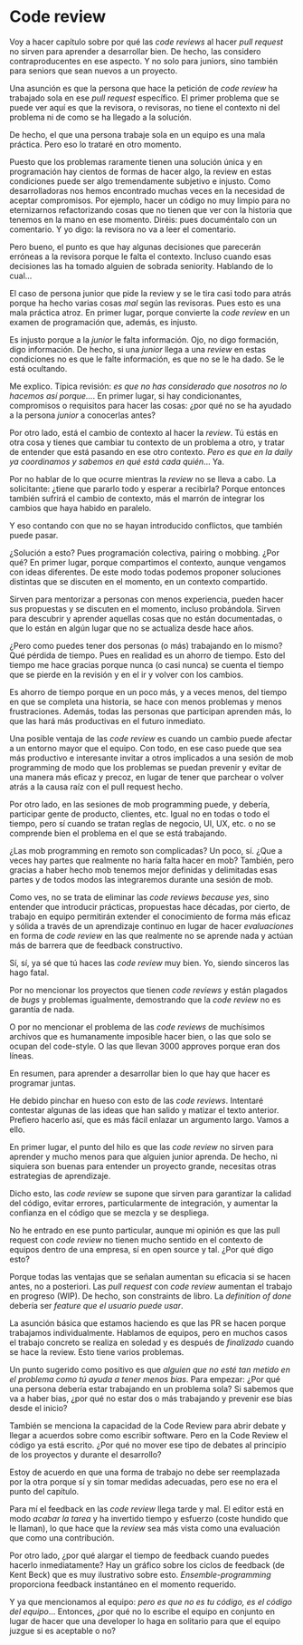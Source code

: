 # Code review

Voy a hacer capítulo sobre por qué las _code reviews_ al hacer _pull request_ no sirven para aprender a desarrollar bien. De hecho, las considero contraproducentes en ese aspecto. Y no solo para juniors, sino también para seniors que sean nuevos a un proyecto.

Una asunción es que la persona que hace la petición de _code review_ ha trabajado sola en ese _pull request_ específico. El primer problema que se puede ver aquí es que la revisora, o revisoras, no tiene el contexto ni del problema ni de como se ha llegado a la solución.

De hecho, el que una persona trabaje sola en un equipo es una mala práctica. Pero eso lo trataré en otro momento.

Puesto que los problemas raramente tienen una solución única y en programación hay cientos de formas de hacer algo, la review en estas condiciones puede ser algo tremendamente subjetivo e injusto. Como desarrolladoras nos hemos encontrado muchas veces en la necesidad de aceptar compromisos. Por ejemplo, hacer un código no muy limpio para no eternizarnos refactorizando cosas que no tienen que ver con la historia que tenemos en la mano en ese momento. Diréis: pues documéntalo con un comentario. Y yo digo: la revisora no va a leer el comentario.

Pero bueno, el punto es que hay algunas decisiones que parecerán erróneas a la revisora porque le falta el contexto. Incluso cuando esas decisiones las ha tomado alguien de sobrada seniority. Hablando de lo cual…

El caso de persona junior que pide la review y se le tira casi todo para atrás porque ha hecho varias cosas _mal_ según las revisoras. Pues esto es una mala práctica atroz. En primer lugar, porque convierte la _code review_ en un examen de programación que, además, es injusto.

Es injusto porque a la _junior_ le falta información. Ojo, no digo formación, digo información. De hecho, si una _junior_ llega a una _review_ en estas condiciones no es que le falte información, es que no se le ha dado. Se le está ocultando.

Me explico. Típica revisión: _es que no has considerado que nosotros no lo hacemos así porque…_. En primer lugar, si hay condicionantes, compromisos o requisitos para hacer las cosas: ¿por qué no se ha ayudado a la persona _junior_ a conocerlas antes?

Por otro lado, está el cambio de contexto al hacer la _review_. Tú estás en otra cosa y tienes que cambiar tu contexto de un problema a otro, y tratar de entender que está pasando en ese otro contexto. _Pero es que en la daily ya coordinamos y sabemos en qué está cada quién_… Ya.

Por no hablar de lo que ocurre mientras la _review_ no se lleva a cabo. La solicitante: ¿tiene que pararlo todo y esperar a recibirla? Porque entonces también sufrirá el cambio de contexto, más el marrón de integrar los cambios que haya habido en paralelo.

Y eso contando con que no se hayan introducido conflictos, que también puede pasar.

¿Solución a esto? Pues programación colectiva, pairing o mobbing. ¿Por qué? En primer lugar, porque compartimos el contexto, aunque vengamos con ideas diferentes. De este modo todas podemos proponer soluciones distintas que se discuten en el momento, en un contexto compartido.

Sirven para mentorizar a personas con menos experiencia, pueden hacer sus propuestas y se discuten en el momento, incluso probándola. Sirven para descubrir y aprender aquellas cosas que no están documentadas, o que lo están en algún lugar que no se actualiza desde hace años.

¿Pero como puedes tener dos personas (o más) trabajando en lo mismo? Qué pérdida de tiempo. Pues en realidad es un ahorro de tiempo. Esto del tiempo me hace gracias porque nunca (o casi nunca) se cuenta el tiempo que se pierde en la revisión y en el ir y volver con los cambios.

Es ahorro de tiempo porque en un poco más, y a veces menos, del tiempo en que se completa una historia, se hace con menos problemas y menos frustraciones. Además, todas las personas que participan aprenden más, lo que las hará más productivas en el futuro inmediato.

Una posible ventaja de las _code review_ es cuando un cambio puede afectar a un entorno mayor que el equipo. Con todo, en ese caso puede que sea más productivo e interesante invitar a otros implicados a una sesión de mob programming de modo que los problemas se puedan prevenir y evitar de una manera más eficaz y precoz, en lugar de tener que parchear o volver atrás a la causa raíz con el pull request hecho.

Por otro lado, en las sesiones de mob programming puede, y debería, participar gente de producto, clientes, etc. Igual no en todas o todo el tiempo, pero sí cuando se tratan reglas de negocio, UI, UX, etc. o no se comprende bien el problema en el que se está trabajando.

¿Las mob programming en remoto son complicadas? Un poco, sí. ¿Que a veces hay partes que realmente no haría falta hacer en mob? También, pero gracias a haber hecho mob tenemos mejor definidas y delimitadas esas partes y de todos modos las integraremos durante una sesión de mob.

Como ves, no se trata de eliminar las *code reviews* _because yes_, sino entender que introducir prácticas, propuestas hace décadas, por cierto, de trabajo en equipo permitirán extender el conocimiento de forma más eficaz y sólida a través de un aprendizaje continuo en lugar de hacer _evaluaciones_ en forma de _code review_ en las que realmente no se aprende nada y actúan más de barrera que de feedback constructivo.

Sí, sí, ya sé que tú haces las _code review_ muy bien. Yo, siendo sinceros las hago fatal.

Por no mencionar los proyectos que tienen *code reviews* y están plagados de _bugs_ y problemas igualmente, demostrando que la _code review_ no es garantía de nada.

O por no mencionar el problema de las *code reviews* de muchísimos archivos que es humanamente imposible hacer bien, o las que solo se ocupan del code-style. O las que llevan 3000 approves porque eran dos líneas.

En resumen, para aprender a desarrollar bien lo que hay que hacer es programar juntas.

He debido pinchar en hueso con esto de las *code reviews*. Intentaré contestar algunas de las ideas que han salido y matizar el texto anterior. Prefiero hacerlo así, que es más fácil enlazar un argumento largo. Vamos a ello.

En primer lugar, el punto del hilo es que las _code review_ no sirven para aprender y mucho menos para que alguien junior aprenda. De hecho, ni siquiera son buenas para entender un proyecto grande, necesitas otras estrategias de aprendizaje.

Dicho esto, las _code review_ se supone que sirven para garantizar la calidad del código, evitar errores, particularmente de integración, y aumentar la confianza en el código que se mezcla y se despliega.

No he entrado en ese punto particular, aunque mi opinión es que las pull request con _code review_ no tienen mucho sentido en el contexto de equipos dentro de una empresa, sí en open source y tal. ¿Por qué digo esto?

Porque todas las ventajas que se señalan aumentan su eficacia si se hacen antes, no a posteriori. Las _pull request_ con _code review_ aumentan el trabajo en progreso (WIP). De hecho, son constraints de libro. La _definition of done_ debería ser _feature que el usuario puede usar_.

La asunción básica que estamos haciendo es que las PR se hacen porque trabajamos individualmente. Hablamos de equipos, pero en muchos casos el trabajo concreto se realiza en soledad y es después de _finalizado_ cuando se hace la review. Esto tiene varios problemas.

Un punto sugerido como positivo es que _alguien que no esté tan metido en el problema como tú ayuda a tener menos bias_. Para empezar: ¿Por qué una persona debería estar trabajando en un problema sola? Si sabemos que va a haber bias, ¿por qué no estar dos o más trabajando y prevenir ese bias desde el inicio?

También se menciona la capacidad de la Code Review para abrir debate y llegar a acuerdos sobre como escribir software. Pero en la Code Review el código ya está escrito. ¿Por qué no mover ese tipo de debates al principio de los proyectos y durante el desarrollo?

Estoy de acuerdo en que una forma de trabajo no debe ser reemplazada por la otra porque sí y sin tomar medidas adecuadas, pero ese no era el punto del capítulo.

Para mí el feedback en las _code review_ llega tarde y mal. El editor está en modo _acabar la tarea_ y ha invertido tiempo y esfuerzo (coste hundido que le llaman), lo que hace que la _review_ sea más vista como una evaluación que como una contribución.

Por otro lado, ¿por qué alargar el tiempo de feedback cuando puedes hacerlo inmediatamente? Hay un gráfico sobre los ciclos de feedback (de Kent Beck) que es muy ilustrativo sobre esto. _Ensemble-programming_ proporciona feedback instantáneo en el momento requerido. 

Y ya que mencionamos al equipo: _pero es que no es tu código, es el código del equipo_… Entonces, ¿por qué no lo escribe el equipo en conjunto en lugar de hacer que una developer lo haga en solitario para que el equipo juzgue si es aceptable o no?

